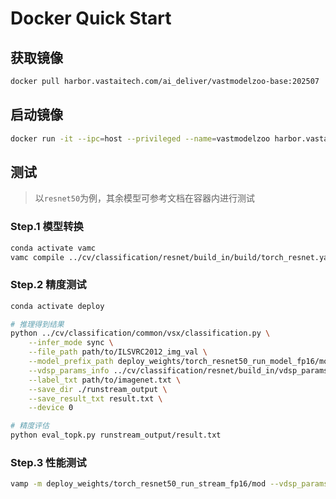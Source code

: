 # Docker Quick Start

## 获取镜像

```bash
docker pull harbor.vastaitech.com/ai_deliver/vastmodelzoo-base:202507
```

## 启动镜像

```bash
docker run -it --ipc=host --privileged --name=vastmodelzoo harbor.vastaitech.com/ai_deliver/vastmodelzoo-base:202507 bash
```

## 测试

> 以`resnet50`为例，其余模型可参考文档在容器内进行测试

### Step.1 模型转换

```bash
conda activate vamc
vamc compile ../cv/classification/resnet/build_in/build/torch_resnet.yaml
```

### Step.2 精度测试

```bash
conda activate deploy

# 推理得到结果
python ../cv/classification/common/vsx/classification.py \
    --infer_mode sync \
    --file_path path/to/ILSVRC2012_img_val \
    --model_prefix_path deploy_weights/torch_resnet50_run_model_fp16/mod \
    --vdsp_params_info ../cv/classification/resnet/build_in/vdsp_params/torchvision-resnet50-vdsp_params.json \
    --label_txt path/to/imagenet.txt \
    --save_dir ./runstream_output \
    --save_result_txt result.txt \
    --device 0

# 精度评估
python eval_topk.py runstream_output/result.txt
```

### Step.3 性能测试

```bash
vamp -m deploy_weights/torch_resnet50_run_stream_fp16/mod --vdsp_params ../cv/classification/resnet/build_in/vdsp_params/torchvision-resnet50-vdsp_params.json  -i 8 -p 1 -b 2 -s [3,224,224]
```